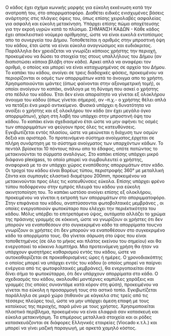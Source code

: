 Ο κάδος έχει σχήμα κωνικής μορφής για εύκολη εκκένωση κατά την ανατροπή του, στο απορριματοφόρο.  Διαθέτει ειδικές ενισχυμένες βάσεις ανάρτησης στις πλάγιες όψεις του, όπως επίσης χειρολαβές ασφαλείας για ασφαλή και εύκολη μετακίνηση. Υπάρχει επίσης πώμα αποχέτευσης για την εκροή υγρών κατά το πλύσιμο.
ΣΗΜΑΝΣΗ ΚΑΔΩΝ - Κάθε κάδος έχει αποκλειστικό νούμερο αρίθμησης, ώστε να είναι ευκολά εντοπίσιμος απο τα συνεργεία του Δήμου. Τοποθετείται η αριθμός στην μπροστινή όψη του κάδου, έτσι ώστε να είναι εύκολα αναγνώσιμος και ευδιάκριτος. Παράλληλα δεν χρειάζεται να γνωρίζει κάποιος χρήστης την περιοχή, προκειμένου να δώσει τα στοιχεία της στους υπαλλήλους του Δήμου (αν διαπιστώσει κάποια βλάβη στον κάδο). Αρκεί απλά να αναφέρει τον αριθμό, ο οποίος και μπορεί να είναι καταχωρημένος σε αρχείο του Δήμου.
To καπάκι του κάδου, ανοίγει σε τρεις διαδοχικές φάσεις, προκειμένου να περιορίζονται οι οσμές των απορριμάτων κατά το άνοιγμα απο το χρήστη. Χρησιμοποιούνται ιμάντες (όπως φαίνονται στην αξονομετρική τομή), οι οποίοι ανοίγουν το καπάκι, ανάλογα με τη δύναμη που ασκεί ο χρήστης στο πέδιλο του κάδου. Έτσι δεν είναι απαραίτητο να γίνεται εξ ολοκλήρου άνοιγμα του κάδου (όπως γίνεται σήμερα), αν –π.χ.- ο χρήστης θέλει απλά να πετάξει ένα μικρό αντικείμενο. Φυσικά υπάρχει η δυνατότητα να ανοίξει ο χρήστης και εξ ολοκλήρου τον κάδο (αν έχει μεγάλο όγκο απορριμάτων), χάρη στη λαβή του υπάρχει στην μπροστινή όψη του κάδου.
Το καπάκι είναι σχεδιασμένο έτσι ώστε να μην αφήνει τις οσμές των απορριμμάτων να φεύγουν προς όλες τις κατευθύνσεις. Εγκιβωτίζεται εντός πλασίου, ώστε να μειώνεται η διάχυση των οσμών δεξιά και αριστερά.
Το προτεινόμενο σύστημα ανοίγματος,έρχεται σε πλήρη συνάρτηση με το σύστημα ανοίγματος των υπαρχόντων κάδων. Το πεντάλ βρίσκεται 10 πόντους πάνω  απο το έδαφος, οπότε πατώντας το μετακινούνται τα σύρματα αναλόγως.
Στο καπάκι επίσης υπάρχει μικρό διάφανο plexigass, το οποίο μπορεί να συμβουλευτεί ο χρήστης, αναφορικά με το αν υπάρχει χώρος εναπόθεσης απορριμάτων στον κάδο.
Οι τροχοί του κάδου είναι  Βαρέως τύπου, περιστροφής 360° με μεταλλική ζάντα και συμπαγές ελαστικό διαμέτρου 200mm, προκειμένου να μετακινούνται προς όλες τις κατευθύνσεις εύκολα. Επίσης υπάρχει φρένο τύπου ποδόφρενου στην εμπρός πλευρά του κάδου για εύκολη ακινητοποίηση του.
Το καπάκι ωστόσο ανοίγει επίσης εξ ολοκλήρου, προκειμένου να γίνεται η εκτροπή των απορριμάτων στο αποριμματοφόρο. 
Στην επιφάνεια του κάδου, αναπτύσσονται φωτοβολταικές μεμβράνες , οι οποίες ενεργοποιούν φωτοκύταρο που ελέγχει την περιέκτικότητα του κάδου. Μόλις υπέρβει το επιτρεπόμενο ύψος, αυτόματα αλλάζει το χρώμα της πράσινης γραμμής σε κόκκινη, ώστε να γνωρίζουν οι χρήστες ότι δεν μπορούν να εναποθέσουν στο συγκεκριμένο κάδο τα απορρίματα τουςνα γνωρίζουν οι χρήστες ότι δεν μπορούν να εναποθέσουν στο συγκεκριμένο κάδο τα απορρίματα τους. Θα γίνεται σάρωση στο ύψος που είναι τοποθετημένος (σε όλο το μήκος και πλάτος εκείνου του σημείου) και θα ενεργοποιεί το κόκκινο λαμπτήρα.
Μια προτεινόμενη χρήση θα ήταν να υπάρχουν φυσητήρες καθαρισμού εντός του κάδου, ώστε να αυτοκαθαρίζεται σε προκαθορισμένες ώρες ή ημέρες. Ο χρονοδιακόπτης ο οποίος μπορεί να υπάρχει εντός του κάδου (ο οποίος μπορεί να παίρνει ενέργεια από τις φωτοφολταικές μεμβράνες), θα ενεργοποιείται όταν δίνει σήμα το φωτοκύταρρο, ότι δεν υπάρχουν απορρίματα στο κάδο.
Ο σχεδιασμός του κάδου, ακολουθεί μοντέρνες καμπύλες  χαράξεις και γραμμές (τις οποίες συναντάμε κατά κόρον στη φύση), προκειμένου να γίνεται πιο εύκολη η προσαρμογή τους στο αστικό τοπίο. Εγκιβωτίζεται παράλληλα σε μικρό χώρο (πιθανόν με κάγκελα στις τρείς από τις τέσσερις πλεύρες του), ώστε να μην υπάρχει άμεση επαφή με τους κατοίκους της περιοχής, παρά μόνο με τους χρήστες.
Χρησιμοποιείται πλαστικό περίβλημα, προκειμένου να είναι ελαφριά σαν κατασκευή και εύκολα μετακινήσιμη. Τα επιμέρους μεταλλικά στοιχεία και οι ρόδες κατασκευάζονται σε διάφορες Ελληνικές εταιρείες (Viocado κ.τ.λ.) και μπορεί να γίνει μαζική παραγωγή, με αρκετά χαμηλό κόστος. 
